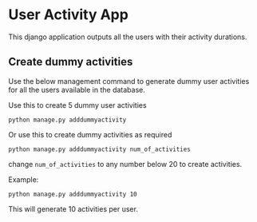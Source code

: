 # User Activity App
This django application outputs all the users with their activity durations.

## Create dummy activities
Use the below management command to generate dummy user activities for all the users available in the database.

Use this to create 5 dummy user activities
```
python manage.py adddummyactivity 
```

Or use this to create dummy activities as required
```
python manage.py adddummyactivity num_of_activities
```
change ```num_of_activities``` to any number below 20 to create activities.

Example:
 ```
python manage.py adddummyactivity 10
```
This will generate 10 activities per user.